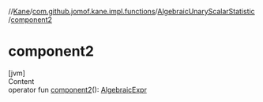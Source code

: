 //[Kane](../../index.md)/[com.github.jomof.kane.impl.functions](../index.md)/[AlgebraicUnaryScalarStatistic](index.md)/[component2](component2.md)



# component2  
[jvm]  
Content  
operator fun [component2](component2.md)(): [AlgebraicExpr](../../com.github.jomof.kane/-algebraic-expr/index.md)  



